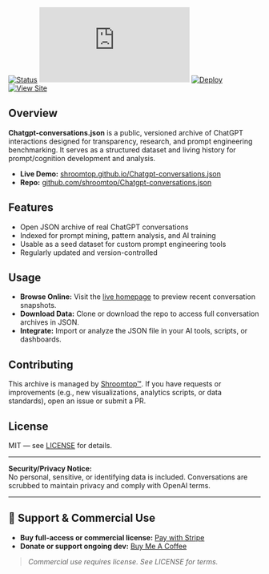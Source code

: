
[![Status](https://img.shields.io/badge/status-active-brightgreen)](https://github.com/shroomtop/Chatgpt-conversations.json)
[![License](https://img.shields.io/github/license/shroomtop/Chatgpt-conversations.json)](LICENSE)
[![Deploy](https://img.shields.io/github/actions/workflow/status/shroomtop/Chatgpt-conversations.json/pages.yml?label=deploy&logo=github)](https://github.com/shroomtop/Chatgpt-conversations.json/actions)
[![View Site](https://img.shields.io/badge/view-live-blue?logo=github)](https://shroomtop.github.io/Chatgpt-conversations.json/)

## Overview

**Chatgpt-conversations.json** is a public, versioned archive of ChatGPT interactions designed for transparency, research, and prompt engineering benchmarking. It serves as a structured dataset and living history for prompt/cognition development and analysis.

- **Live Demo:** [shroomtop.github.io/Chatgpt-conversations.json](https://shroomtop.github.io/Chatgpt-conversations.json/)
- **Repo:** [github.com/shroomtop/Chatgpt-conversations.json](https://github.com/shroomtop/Chatgpt-conversations.json)

## Features

- Open JSON archive of real ChatGPT conversations
- Indexed for prompt mining, pattern analysis, and AI training
- Usable as a seed dataset for custom prompt engineering tools
- Regularly updated and version-controlled

## Usage

- **Browse Online:** Visit the [live homepage](https://shroomtop.github.io/Chatgpt-conversations.json/) to preview recent conversation snapshots.
- **Download Data:** Clone or download the repo to access full conversation archives in JSON.
- **Integrate:** Import or analyze the JSON file in your AI tools, scripts, or dashboards.

## Contributing

This archive is managed by [Shroomtop™](https://www.shroomtop420.com). If you have requests or improvements (e.g., new visualizations, analytics scripts, or data standards), open an issue or submit a PR.

## License

MIT — see [LICENSE](LICENSE) for details.

---

**Security/Privacy Notice:**  
No personal, sensitive, or identifying data is included. Conversations are scrubbed to maintain privacy and comply with OpenAI terms.

---

<!-- SHROOMTOP420-MONETIZATION-BLOCK-START -->
## 🚀 Support & Commercial Use

- **Buy full-access or commercial license:** [Pay with Stripe](https://buy.stripe.com/aFa6oHeG74DQ8ZB3LubQY01)
- **Donate or support ongoing dev:** [Buy Me A Coffee](https://buymeacoffee.com/shroomtop420)

> *Commercial use requires license. See LICENSE for terms.*
<!-- SHROOMTOP420-MONETIZATION-BLOCK-END -->
